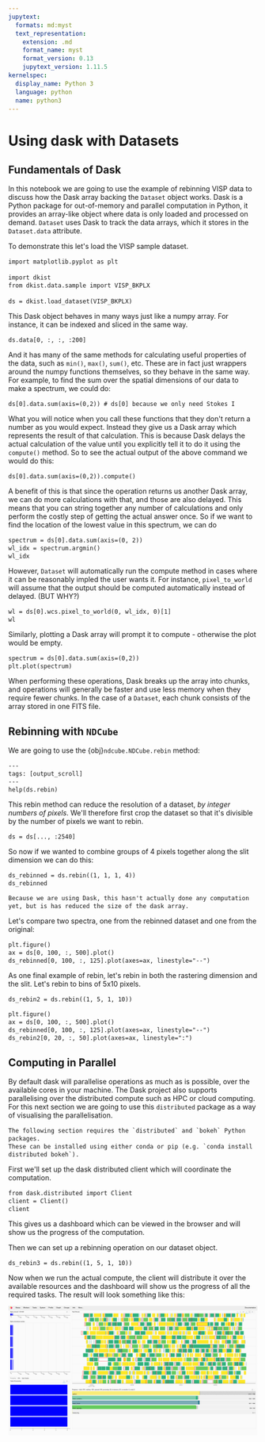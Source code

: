 ```yaml
---
jupytext:
  formats: md:myst
  text_representation:
    extension: .md
    format_name: myst
    format_version: 0.13
    jupytext_version: 1.11.5
kernelspec:
  display_name: Python 3
  language: python
  name: python3
---
```


# Using dask with Datasets

## Fundamentals of Dask

In this notebook we are going to use the example of rebinning VISP data to discuss how the Dask array backing the `Dataset` object works.
Dask is a Python package for out-of-memory and parallel computation in Python, it provides an array-like object where data is only loaded and processed on demand.
`Dataset` uses Dask to track the data arrays, which it stores in the `Dataset.data` attribute.

To demonstrate this let's load the VISP sample dataset.

```{code-cell} python
import matplotlib.pyplot as plt

import dkist
from dkist.data.sample import VISP_BKPLX

ds = dkist.load_dataset(VISP_BKPLX)
```

This Dask object behaves in many ways just like a numpy array.
For instance, it can be indexed and sliced in the same way.

```{code-cell} python
ds.data[0, :, :, :200]
```

And it has many of the same methods for calculating useful properties of the data, such as `min()`, `max()`, `sum()`, etc.
These are in fact just wrappers around the numpy functions themselves, so they behave in the same way.
For example, to find the sum over the spatial dimensions of our data to make a spectrum, we could do:

```{code-cell} python
ds[0].data.sum(axis=(0,2)) # ds[0] because we only need Stokes I
```

What you will notice when you call these functions that they don't return a number as you would expect.
Instead they give us a Dask array which represents the result of that calculation.
This is because Dask delays the actual calculation of the value until you explicitly tell it to do it using the `compute()` method.
So to see the actual output of the above command we would do this:

```{code-cell} python
ds[0].data.sum(axis=(0,2)).compute()
```

A benefit of this is that since the operation returns us another Dask array, we can do more calculations with that, and those are also delayed.
This means that you can string together any number of calculations and only perform the costly step of getting the actual answer once.
So if we want to find the location of the lowest value in this spectrum, we can do

```{code-cell} python
spectrum = ds[0].data.sum(axis=(0, 2))
wl_idx = spectrum.argmin()
wl_idx
```

However, `Dataset` will automatically run the compute method in cases where it can be reasonably impled the user wants it.
For instance, `pixel_to_world` will assume that the output should be computed automatically instead of delayed.
(BUT WHY?)
```{code-cell} python
wl = ds[0].wcs.pixel_to_world(0, wl_idx, 0)[1]
wl
```

Similarly, plotting a Dask array will prompt it to compute - otherwise the plot would be empty.

```{code-cell} python
spectrum = ds[0].data.sum(axis=(0,2))
plt.plot(spectrum)
```

When performing these operations, Dask breaks up the array into chunks, and operations will generally be faster and use less memory when they require fewer chunks.
In the case of a `Dataset`,  each chunk consists of the array stored in one FITS file.

## Rebinning with `NDCube`

We are going to use the {obj}`ndcube.NDCube.rebin` method:

```{code-cell} python
---
tags: [output_scroll]
---
help(ds.rebin)
```

This rebin method can reduce the resolution of a dataset, *by integer numbers of pixels*.
We'll therefore first crop the dataset so that it's divisible by the number of pixels we want to rebin.

```{code-cell} python
ds = ds[..., :2540]
```

So now if we wanted to combine groups of 4 pixels together along the slit dimension we can do this:
```{code-cell} python
ds_rebinned = ds.rebin((1, 1, 1, 4))
ds_rebinned
```

```{note}
Because we are using Dask, this hasn't actually done any computation yet, but is has reduced the size of the dask array.
```

Let's compare two spectra, one from the rebinned dataset and one from the original:

```{code-cell} python
plt.figure()
ax = ds[0, 100, :, 500].plot()
ds_rebinned[0, 100, :, 125].plot(axes=ax, linestyle="--")
```

As one final example of rebin, let's rebin in both the rastering dimension and the slit.
Let's rebin to bins of 5x10 pixels.

```{code-cell} python
ds_rebin2 = ds.rebin((1, 5, 1, 10))
```

```{code-cell} python
plt.figure()
ax = ds[0, 100, :, 500].plot()
ds_rebinned[0, 100, :, 125].plot(axes=ax, linestyle="--")
ds_rebin2[0, 20, :, 50].plot(axes=ax, linestyle=":")
```

## Computing in Parallel

By default dask will parallelise operations as much as is possible, over the available cores in your machine.
The Dask project also supports parallelising over the distributed compute such as HPC or cloud computing.
For this next section we are going to use this `distributed` package as a way of visualising the parallelisation.

```{note}
The following section requires the `distributed` and `bokeh` Python packages.
These can be installed using either conda or pip (e.g. `conda install distributed bokeh`).
```

First we'll set up the dask distributed client which will coordinate the computation.

```{code-cell} python
from dask.distributed import Client
client = Client()
client
```

This gives us a dashboard which can be viewed in the browser and will show us the progress of the computation.

Then we can set up a rebinning operation on our dataset object.

```{code-cell} python
ds_rebin3 = ds.rebin((1, 5, 1, 10))
```

Now when we run the actual compute, the client will distribute it over the available resources and the dashboard will show us the progress of all the required tasks.
The result will look something like this:

![](./dask-distributed-dashboard.png)
